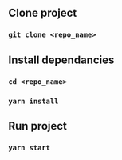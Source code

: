 ## Clone project

### `git clone <repo_name>`

## Install dependancies

### `cd <repo_name>`

### `yarn install`

## Run project

### `yarn start`
